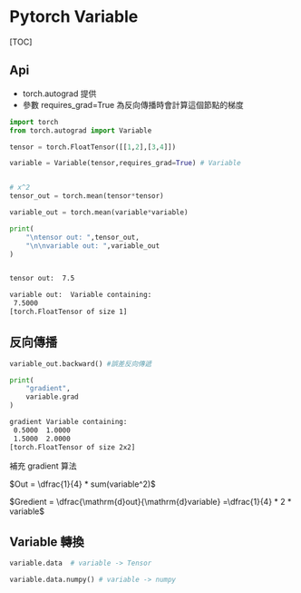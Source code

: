 # Pytorch Variable


[TOC]

## Api

- torch.autograd 提供
- 參數 requires_grad=True 為反向傳播時會計算這個節點的梯度


```python
import torch
from torch.autograd import Variable

tensor = torch.FloatTensor([[1,2],[3,4]])

variable = Variable(tensor,requires_grad=True) # Variable


# x^2
tensor_out = torch.mean(tensor*tensor)

variable_out = torch.mean(variable*variable)

print(
    "\ntensor out: ",tensor_out,
    "\n\nvariable out: ",variable_out
)
```

```bash

tensor out:  7.5 

variable out:  Variable containing:
 7.5000
[torch.FloatTensor of size 1]

```

## 反向傳播

```python
variable_out.backward() #誤差反向傳遞

print(
    "gradient",
    variable.grad
)

```

```bash
gradient Variable containing:
 0.5000  1.0000
 1.5000  2.0000
[torch.FloatTensor of size 2x2]
```

補充 gradient 算法

$Out = \dfrac{1}{4} * sum(variable^2)$ 

$Gredient = \dfrac{\mathrm{d}out}{\mathrm{d}variable} =\dfrac{1}{4} * 2 * variable$

## Variable 轉換 

```python
variable.data  # variable -> Tensor

variable.data.numpy() # variable -> numpy
```